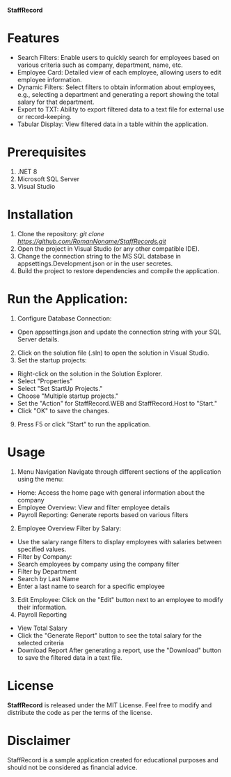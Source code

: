 **StaffRecord**

# Features
* Search Filters: Enable users to quickly search for employees based on various criteria such as company, department, name, etc.
* Employee Card: Detailed view of each employee, allowing users to edit employee information. 
* Dynamic Filters: Select filters to obtain information about employees, e.g., selecting a department and generating a report showing the total salary for that department.
* Export to TXT: Ability to export filtered data to a text file for external use or record-keeping.
* Tabular Display: View filtered data in a table within the application.

# Prerequisites
1. .NET 8
2. Microsoft SQL Server
3. Visual Studio

# Installation
1. Clone the repository:
*git clone https://github.com/RomanNoname/StaffRecords.git*
2. Open the project in Visual Studio (or any other compatible IDE).
3. Change the connection string to the MS SQL database in appsettings.Development.json or in the user secretes.
4. Build the project to restore dependencies and compile the application.

# Run the Application:
1. Configure Database Connection:
* Open appsettings.json and update the connection string with your SQL Server details.
2. Click on the solution file (.sln) to open the solution in Visual Studio.
3. Set the startup projects:
* Right-click on the solution in the Solution Explorer.
* Select "Properties"
* Select "Set StartUp Projects."
* Choose "Multiple startup projects."
* Set the "Action" for StaffRecord.WEB and StaffRecord.Host to "Start."
* Click "OK" to save the changes.
9. Press F5 or click "Start" to run the application.

# Usage
1. Menu Navigation
Navigate through different sections of the application using the menu:
* Home: Access the home page with general information about the company
* Employee Overview: View and filter employee details
* Payroll Reporting: Generate reports based on various filters
2. Employee Overview
Filter by Salary:
* Use the salary range filters to display employees with salaries between specified values.
* Filter by Company:
* Search employees by company using the company filter
* Filter by Department
* Search by Last Name
* Enter a last name to search for a specific employee
3. Edit Employee:
Click on the "Edit" button next to an employee to modify their information.
4. Payroll Reporting
* View Total Salary
* Click the "Generate Report" button to see the total salary for the selected criteria
* Download Report
After generating a report, use the "Download" button to save the filtered data in a text file.



# License
**StaffRecord** is released under the MIT License. Feel free to modify and distribute the code as per the terms of the license.


# Disclaimer
StaffRecord is a sample application created for educational purposes and should not be considered as financial advice. 
